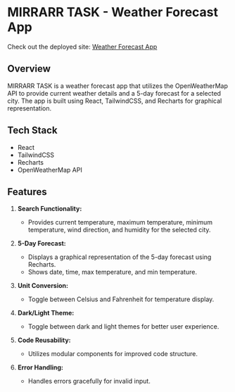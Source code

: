 # MIRRARR TASK - Weather Forecast App

Check out the deployed site: [Weather Forecast App](https://wwweatherappp.netlify.app/)

## Overview

MIRRARR TASK is a weather forecast app that utilizes the OpenWeatherMap API to provide current weather details and a 5-day forecast for a selected city. The app is built using React, TailwindCSS, and Recharts for graphical representation.

## Tech Stack

- React
- TailwindCSS
- Recharts
- OpenWeatherMap API

## Features

1. **Search Functionality:**

   - Provides current temperature, maximum temperature, minimum temperature, wind direction, and humidity for the selected city.

2. **5-Day Forecast:**

   - Displays a graphical representation of the 5-day forecast using Recharts.
   - Shows date, time, max temperature, and min temperature.

3. **Unit Conversion:**

   - Toggle between Celsius and Fahrenheit for temperature display.

4. **Dark/Light Theme:**

   - Toggle between dark and light themes for better user experience.

5. **Code Reusability:**

   - Utilizes modular components for improved code structure.

6. **Error Handling:**
   - Handles errors gracefully for invalid input.
